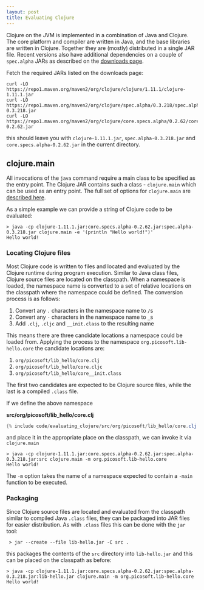 ```yaml
---
layout: post
title: Evaluating Clojure
---
```


Clojure on the JVM is implemented in a combination of Java and Clojure. The core platform and compiler are written in Java,
and the base libraries are written in Clojure. Together they are (mostly) distributed in a single JAR file. Recent versions
also have additional dependencies on a couple of `spec.alpha` JARs as described on the [downloads page](https://clojure.org/releases/downloads).

Fetch the required JARs listed on the downloads page:

```
curl -LO https://repo1.maven.org/maven2/org/clojure/clojure/1.11.1/clojure-1.11.1.jar
curl -LO https://repo1.maven.org/maven2/org/clojure/spec.alpha/0.3.218/spec.alpha-0.3.218.jar
curl -LO https://repo1.maven.org/maven2/org/clojure/core.specs.alpha/0.2.62/core.specs.alpha-0.2.62.jar
```

this should leave you with `clojure-1.11.1.jar`, `spec.alpha-0.3.218.jar` and `core.specs.alpha-0.2.62.jar` in the current directory.

## clojure.main

All invocations of the `java` command require a main class to be specified as the entry point. The Clojure JAR contains such a class - `clojure.main`
which can be used as an entry point. The full set of options for `clojure.main` are [described here](https://clojure.org/reference/repl_and_main).

As a simple example we can provide a string of Clojure code to be evaluated:

```
> java -cp clojure-1.11.1.jar:core.specs.alpha-0.2.62.jar:spec.alpha-0.3.218.jar clojure.main -e '(println "Hello world!")'
Hello world!
```

### Locating Clojure files

Most Clojure code is written to files and located and evaluated by the Clojure runtime during program execution. Similar to Java class files,
Clojure source files are located on the classpath. When a namespace is loaded, the namespace name is converted to a set of relative locations on the
classpath where the namespace could be defined. The conversion process is as follows:

1. Convert any `.` characters in the namespace name to `/`s
2. Convert any `-` characters in the namespace name to `_`s
3. Add `.clj`, `.cljc` and `__init.class` to the resulting name

This means there are three candidate locations a namespace could be loaded from. Applying the process to the namespace
`org.picosoft.lib-hello.core` the candidate locations are:

1. `org/picosoft/lib_hello/core.clj`
2. `org/picosoft/lib_hello/core.cljc`
3. `org/picosoft/lib_hello/core__init.class`

The first two candidates are expected to be Clojure source files, while the last is a compiled `.class` file.

If we define the above namespace 

**src/org/picosoft/lib_hello/core.clj**
```java
{% include code/evaluating_clojure/src/org/picosoft/lib_hello/core.clj %}
```

and place it in the appropriate place on the classpath, we can invoke it via `clojure.main`
```
> java -cp clojure-1.11.1.jar:core.specs.alpha-0.2.62.jar:spec.alpha-0.3.218.jar:src clojure.main -m org.picosoft.lib-hello.core
Hello world!
```

The `-m` option takes the name of a namespace expected to contain a `-main` function to be executed.

### Packaging

Since Clojure source files are located and evaluated from the classpath similar to compiled Java `.class` files, they can be packaged
into JAR files for easier distribution. As with `.class` files this can be done with the `jar` tool:

     > jar --create --file lib-hello.jar -C src .

this packages the contents of the `src` directory into `lib-hello.jar` and this can be placed on the classpath as before:

```
> java -cp clojure-1.11.1.jar:core.specs.alpha-0.2.62.jar:spec.alpha-0.3.218.jar:lib-hello.jar clojure.main -m org.picosoft.lib-hello.core
Hello world!
```